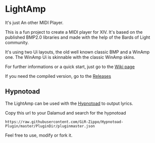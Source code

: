 # LightAmp
It's just An other MIDI Player.

This is a fun project to create a MIDI player for XIV. It's based on the published BMP2.0 libraries and made with the help of the Bards of Light community.

It's using two Ui layouts, the old well known classic BMP and a WinAmp one. The WinAmp Ui is skinnable with the classic WinAmp skins.

For further informations or a quick start, just go to the [Wiki page](https://github.com/GiR-Zippo/LightAmp/wiki) 

If you need the compiled version, go to the [Releases](https://github.com/GiR-Zippo/LightAmp/releases)

## Hypnotoad

The LightAmp can be used with the [Hypnotoad](https://github.com/GiR-Zippo/Hypnotoad-Plugin) to output lyrics.

Copy this url to your Dalamud and search for the hypnotoad

`https://raw.githubusercontent.com/GiR-Zippo/Hypnotoad-Plugin/master/PluginDir/pluginmaster.json`

Feel free to use, modify or fork it.
